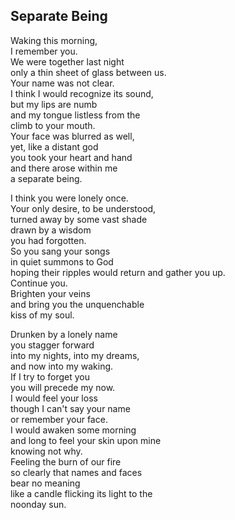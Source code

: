 Separate Being
--------------

Waking this morning,  
I remember you.  
We were together last night  
only a thin sheet of glass between us.  
Your name was not clear.  
I think I would recognize its sound,  
but my lips are numb  
and my tongue listless from the  
climb to your mouth.  
Your face was blurred as well,  
yet, like a distant god  
you took your heart and hand  
and there arose within me  
a separate being.  

I think you were lonely once.  
Your only desire, to be understood,  
turned away by some vast shade  
drawn by a wisdom  
you had forgotten.  
So you sang your songs  
in quiet summons to God  
hoping their ripples would return and gather you up.  
Continue you.  
Brighten your veins  
and bring you the unquenchable  
kiss of my soul.  

Drunken by a lonely name  
you stagger forward  
into my nights, into my dreams,  
and now into my waking.  
If I try to forget you  
you will precede my now.  
I would feel your loss  
though I can't say your name  
or remember your face.  
I would awaken some morning  
and long to feel your skin upon mine  
knowing not why.  
Feeling the burn of our fire  
so clearly that names and faces  
bear no meaning  
like a candle flicking its light to the  
noonday sun.